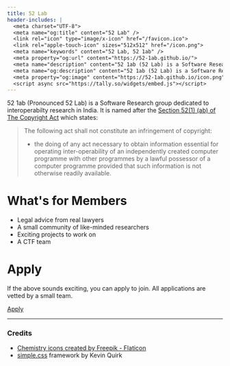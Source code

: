 ```yaml
---
title: 52 Lab
header-includes: |
  <meta charset="UTF-8">
  <meta name="og:title" content="52 Lab" />
  <link rel="icon" type="image/x-icon" href="/favicon.ico">
  <link rel="apple-touch-icon" sizes="512x512" href="/icon.png">
  <meta name="keywords" content="52 Lab, 52 1ab" />
  <meta property="og:url" content="https://52-1ab.github.io/">
  <meta name="description" content="52 1ab (52 Lab) is a Software Research group dedicated to interoperabilty research in India." />
  <meta name="og:description" content="52 1ab (52 Lab) is a Software Research group dedicated to interoperabilty research in India." />
  <meta property="og:image" content="https://52-1ab.github.io/icon.png">
  <script async src="https://tally.so/widgets/embed.js"></script>
---
```

52 1ab (Pronounced 52 Lab) is a Software Research group dedicated to
interoperabilty research in India. It is named after the [Section 52(1)
(ab) of The Copyright Act](https://indiankanoon.org/doc/192487119/) which states:

> The following act shall not constitute an infringement of copyright:
>
> - the doing of any act necessary to obtain information essential for
  operating inter-operability of an independently created computer programme
  with other programmes by a lawful possessor of a computer programme
  provided that such information is not otherwise readily available.

# What's for Members

- Legal advice from real lawyers
- A small community of like-minded researchers
- Exciting projects to work on
- A CTF team

# Apply

If the above sounds exciting, you can apply to join. All applications are
vetted by a small team.

<a class=button href="https://tally.so/r/3qXAE9">Apply</a>

---

### Credits

- [Chemistry icons created by Freepik - Flaticon](https://www.flaticon.com/free-icons/chemistry)
- [simple.css](https://github.com/kevquirk/simple.css) framework by Kevin Quirk